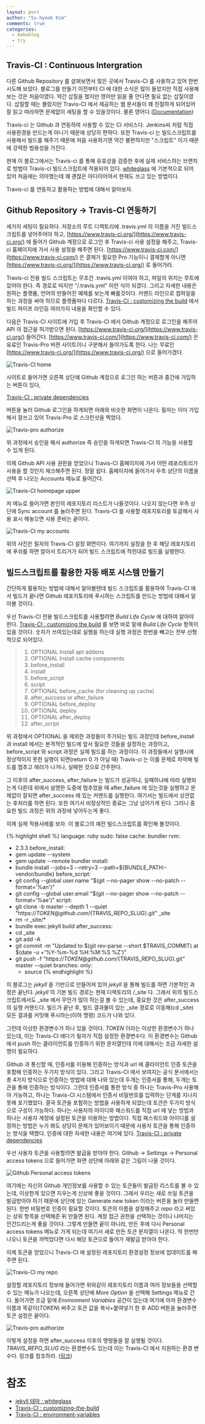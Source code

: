 ```yaml
---
layout: post
author: "Su-hyeok Kim"
comments: true
categories:
  - makeblog
  - try
---
```


## Travis-CI : Continuous Intergration

다른 Github Repository 를 살펴보면서 많은 곳에서 Travis-CI 를 사용하고 있어 한번 시도해 보았다. 블로그를 만들기 이전부터 CI 에 대한 소식은 많이 들었지만 직접 사용해보는 것은 처음이였다. 약간 삽질을 했지만 영어만 읽을 줄 안다면 필요 없는 삽질이였다. 삽질할 때는 몰랐지만 Travis-CI 에서 제공하는 웹 문서들이 꽤 친절하게 되어있어 잘 읽고 따라하면 문제없이 세팅을 할 수 있을것이다. 물론 영어다.([Documentation](https://docs.travis-ci.com/))

Travis-ci 는 Github 과 연동하여 사용할 수 있는 CI 서비스다. Jenkins씨 처럼 직접 사용환경을 만드는게 아니기 때문에 상당히 편하다. 또한 Travis-ci 는 빌드스크립트를 사용해서 빌드를 해주기 때문에 처음 사용하기엔 약간 불편하지만 "스크립트" 이기 때문에 강력한 범용성을 가진다.

현재 이 블로그에서는 Travis-ci 를 통해 유효성을 검증한 후에 실제 서비스하는 브랜치로 방법이 Travis-ci 빌드스크립트에 적용되어 있다. [whiteglass](https://github.com/yous/whiteglass) 에 기본적으로 되어 있어 처음에는 의아했는데 꽤 괜찮은 아디이어여서 현재도 쓰고 있는 방법이다.

Travis-ci 를 연동하고 활용하는 방법에 대해서 알아보자.

<!-- more -->

## Github Repository -> Travis-CI 연동하기

세가지 세팅이 필요하다. 저장소의 루트 디렉토리에 .travis.yml 의 이름을 가진 빌드스크립트를 넣어주어야 하고, [https://www.travis-ci.org/](https://www.travis-ci.org/) 에 들어가 Github 계정으로 로그인 후 Travis-ci 사용 설정을 해주고, Travis-ci 홈페이지에 가서 사용 설정을 해주면 된다. [https://www.travis-ci.com/](https://www.travis-ci.com/) 은 결제가 필요한 Pro 기능이니 결제할게 아니면 [https://www.travis-ci.org/](https://www.travis-ci.org/) 로 들어가라.

Travis-ci 전용 빌드 스크립트는 무조건  .travis.yml 이여야 하고, 파일의 위치는 루트에 있어야 한다. 즉 경로로 따지만 "/.travis.yml" 이런 식이 되겠다. 그리고  자세한 내용은 원하는 플랫폼, 언어의 만들어진 예제를 보는게 빠를것이다. 커맨드 라인으로 컴파일을 하는 과정을 써야 하므로 플랫폼마다 다르다. [Travis-CI : customizing the build](https://docs.travis-ci.com/user/customizing-the-build/) 에서 빌드 파이프 라인등 여러가지 내용을 확인할 수 있다.

다음은 Travis-CI 사이트에 가입 후 Travis-CI 에서 Github 계정으로 로그인을 해주어 API 의 접근을 허가받으면 된다. [https://www.travis-ci.org/](https://www.travis-ci.org/) 들어간다. [https://www.travis-ci.com/](https://www.travis-ci.com/) 은 유료인 Travis-Pro 버젼 사이트이니 구분해서 들어가도록 한다. 나는 무료인 [https://www.travis-ci.org/](https://www.travis-ci.org/) 으로 들어가겠다.

![Travis-CI home](/images/travis_ci_home.png)

사이트로 들어가면 오른쪽 상단에 Github 계정으로 로그인 하는 버튼과 중간에 가입하는 버튼이 있다,

[Travis-CI : private dependencies](https://docs.travis-ci.com/user/private-dependencies/)

버튼을 눌러 Github 로그인을 하게되면 아래와 비슷한 화면이 나온다. 필자는 이미 가입해서 잘쓰고 있어 Travis-Pro 로 스크린샷을 찍었다.

![Travis-pro authorize](/images/authorize_application.png)

위 과정에서 승인을 해서 authorize 즉 승인을 하게되면 Travis-CI 의 기능을 사용할 수 있게 된다.

이제 Github API 사용 권한을 얻었으니 Travis-CI 홈페이지에 가서 어떤 레포리토리가 사용을 할 것인지 체크해주면 된다. 정말 쉽다. 홈페이지에 들어가서 우측 상단의 이름을 선택 후 나오는 Accounts 메뉴로 들어간다.

![Travis-CI homepage upper](/images/travis_ci_homepage.png)

저 메뉴로 들어가면 본인의 레포지토리 리스트가 나올것이다. 나오지 않는다면 우측 상단에 Sync account 를 눌러주면 된다. Travis-CI 를 사용할 레포지토리를 토글해서 사용 표시 해놓으면 사용 준비는 끝이다.

![Travis-CI my accounts](/images/travis_ci_my_accounts.png)

위의 사진은 필자의 Travis-CI 설정 화면이다. 여기까지 설정을 한 후 해당 레포지토리에 푸쉬를 하면 알아서 트리거가 되어 빌드 스크립트에 적힌대로 빌드를 실행한다.

## 빌드스크립트를 활용한 자동 배포 시스템 만들기

간단하게 활용하는 방법에 대해서 알아볼텐데 빌드 스크립트를 활용하여 Travis-CI 에서 빌드가 끝나면 Github 레포지토리에 푸시하는 스크립트를 만드는 방법에 대해서 알아볼 것이다.

우선 Travis-CI 전용 빌드스크립트를 사용할려면 _Build Life Cycle_ 에 대하여 알아야 한다. [Travis-CI : customizing the build](https://docs.travis-ci.com/user/customizing-the-build/) 를 보면 바로 밑에 _Build Life Cycle_ 항목이 있을 것이다. 숫자가 쓰여있는대로 실행을 하는데 실행 과정은 한번을 빼고는 전부 선형적으로 되어있다.

> 1. OPTIONAL Install apt addons
> 2. OPTIONAL Install cache components
> 3. before_install
> 4. install
> 5. before_script
> 6. script
> 7. OPTIONAL before_cache (for cleaning up cache)
> 8. after_success or after_failure
> 9. OPTIONAL before_deploy
> 10. OPTIONAL deploy
> 11. OPTIONAL after_deploy
> 12. after_script

위 과정에서 OPTIONAL 을 제외한 과정들이 주가되는 빌드 과정인데 before_install 과 install 에서는 본격적인 빌드에 앞서 필요한 것들을 설정하는 과정이고, before_script 와 script 과정은 실제 빌드를 하는 과정이다. 이 과정들에서 실행시에 정상적이지 못한 실행이 되면(return 0 가 아닐 때) Travis-ci 는 이를 문제로 파악해 빌드를 멈추고 에러가 나거나, 실패한 것으로 간주한다.

그 이후의 after_success, after_failure 는 빌드가 성공하냐, 실패하냐에 따라 실행되는게 다른데 위에서 설명한 도중에 멈추었을 때 after_failure 에 있는것을 실행하고 문제없이 잘되면 after_success 에 있는 커맨드를 실행한다. 여기서는 빌드에서 상관없는 후처리를 하면 된다. 또한 여기서 비정상적인 종료는 그냥 넘어가게 된다. 그러니 중요한 빌드 과정은 위의 과정에 넣어두는게 좋다.

이제 실제 적용사례를 보자. 이 블로그의 예전 빌드스크립트를 확인해 볼것이다.

{% highlight shell %}
language: ruby
sudo: false
cache: bundler
rvm:
  - 2.3.3
before_install:
  - gem update --system
  - gem update --remote bundler
install:
  - bundle install --jobs=3 --retry=3 --path=${BUNDLE_PATH:-vendor/bundle}
before_script:
  - git config --global user.name "$(git --no-pager show --no-patch --format='%an')"
  - git config --global user.email "$(git --no-pager show --no-patch --format='%ae')"
script:
  - git clone -b master --depth 1 --quiet "https://${TOKEN}@github.com/${TRAVIS_REPO_SLUG}.git" \_site
  - rm -r \_site/*
  - bundle exec jekyll build
after_success:
  - cd \_site
  - git add -A
  - git commit -m "Updated to $(git rev-parse --short $TRAVIS_COMMIT) at $(date -u +'%Y-%m-%d %H:%M:%S %Z')"
  - git push -f "https://${TOKEN}@github.com/${TRAVIS_REPO_SLUG}.git" master --quiet
branches:
  only:
    - source
{% endhighlight %}

이 블로그는 _jekyll_ 을 기반으로 만들어져 있어 _jekyll_ 을 통해 빌드를 하면 기본적인 과정은 끝난다. _jekyll_ 의 기본 빌드 경로는 현재 디렉토리의 /\_site 다. 그래서 위의 빌드스크립트에서도 \_site 에서 무언가 많이 하는걸 볼 수 있는데, 중요한 것은 after_success 의 실행 커맨드다. 빌드가 끝난 후, 빌드 결과물이 있는 \_site 경로로 이동해(cd \_site) 모든 결과를 커밋해 푸시하는(이하 명령) 코드가 나와 있다.

그런데 이상한 환경변수가 하나 있을 것이다. _TOKEN_ 이라는 이상한 환경변수가 하나 있는데, 이는 Travis-CI 에다가 필자가 직접 설정한 환경변수다. 이 환경변수는 Github 에서 push 하는 클라이언트를 인증하기 위한 문자열인데 이에 대해서는 조금 자세한 설명이 필요하다.

Github 과 통신할 때, 인증서를 이용해 인증하는 방식과 url 에 클라이언트 인증 토큰을 포함해 인증하는 두가지 방식이 있다. 그리고 Travis-CI 에서 보여지는 공식 문서에서는 총 4가지 방식으로 인증하는 방법에 대해 나와 있는데 두개는 인증서를 통해, 두개는 토큰을 통해 인증하는 방식이다. 그런데 인증서를 통한 방식 중 하나는 Travis-Pro 사용해야 가능하고, 하나는 Travis-CI 시스템에서 인증서 비밀번호를 입력하는 단계를 지나지 못해 포기했었다. 결국 토큰을 포함하는 방법을 사용하게 되었는데 토큰은 두가지 방식으로 구성이 가능하다. 하나는 사용자의 아이디와 패스워드를 직접 url 에 넣는 방법과 하나는 사용자 계정에 설정된 토큰을 이용하는 방법이다. 직접 패스워드와 아이디를 설정하는 방법은 누가 봐도 상당히 문제가 있어보이기 때문에 사용자 토큰을 통해 인증하는 방식을 택했다. 인증에 대한 자세한 내용은 여기에 있다. [Travis-CI : private dependencies](https://docs.travis-ci.com/user/private-dependencies/)

우선 사용자 토큰을 사용할려면 발급을 받아야 한다. Github -> Settings -> Personal access tokens 으로 들어가면 화면 상단에 아래와 같은 그림이 나올 것이다.

![Github Personal access tokens](/images/personal_access_tokens.png)

여기에는 자신의 Github 개인정보를 사용할 수 있는 토큰들이 발급된 리스트를 볼 수 있는데, 이상한게 있으면 지우는게 신상에 좋을 것이다. 그래서 우리는 새로 쓰일 토큰을 발급받아야 하기 때문에 상단에 있는 Generate new token 이라는 버튼을 눌러 만들면 된다. 한번 비밀번호 인증이 필요할 것이다. 토큰의 이름을 설정해주고 _repo_ 라고 써있는 상위 항목을 선택해준 뒤 만들면 된다. 계정 접근 권한을 선택하는 것이니 나머지는 안건드리는게 좋을 것이다. 그렇게 만들면 끝이 아니라, 만든 후에 다시 Personal access tokens 메뉴로 가게 되는데 여기서 새로 만든 토큰 문자열이 나온다. 딱 한번만 나오니 토큰을 까먹었다면 다시 해당 토큰으로 들어가 재발급 받아야 한다.

이제 토큰을 얻었으니 Travis-CI 에 설정된 레포지토리 환경설정 정보에 업데이트를 해주면 된다.

![Travis-CI my repo](/images/Travis-CI_myblog_repo.png)

설정할 레포지토리 정보에 들어가면 위와같이 레포지토리 이름과 여러 정보들을 선택할 수 있는 메뉴가 나오는데, 오른쪽 상단에 _More Option_ 을 선택해 Settings 메뉴로 간다. 들어가면 조금 밑에 _Environment Variables_ 공간이 있는데 여기에 아까 환경변수 이름과 똑같이(_TOKEN_) 써주고 토큰 값을 복사+붙여넣기 한 후 ADD 버튼을 눌러주면 토큰 설정은 끝이다.

![Travis-pro authorize](/images/travis-ci_env_settings.png)

이렇게 설정을 하면 after_success 이후의 명령들을 잘 실행될 것이다. _TRAVIS_REPO_SLUG_ 라는 환경변수도 있는데 이는 Travis-CI 에서 지원하는 환경 변수다. 링크를 참조하라. ([링크](https://docs.travis-ci.com/user/environment-variables/))

# 참조

- [jekyll 테마 : whiteglass](https://github.com/yous/whiteglass)
- [Travis-CI : customizing-the-build](https://docs.travis-ci.com/user/customizing-the-build/)
- [Travis-CI : environment-variables](https://docs.travis-ci.com/user/environment-variables/)
